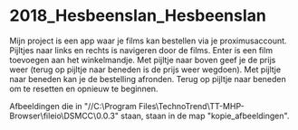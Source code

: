 # 2018_HesbeensIan_HesbeensIan

Mijn project is een app waar je films kan bestellen via je proximusaccount.
Pijltjes naar links en rechts is navigeren door de films.
Enter is een film toevoegen aan het winkelmandje.
Met pijltje naar boven geef je de prijs weer (terug op pijltje naar beneden is de prijs weer wegdoen).
Met pijltje naar beneden kan je de bestelling afronden.  Terug op pijltje naar beneden om te resetten en opnieuw te beginnen.


Afbeeldingen die in "//C:\Program Files\TechnoTrend\TT-MHP-Browser\fileio\DSMCC\0.0.3" staan, staan in de map "kopie_afbeeldingen".
